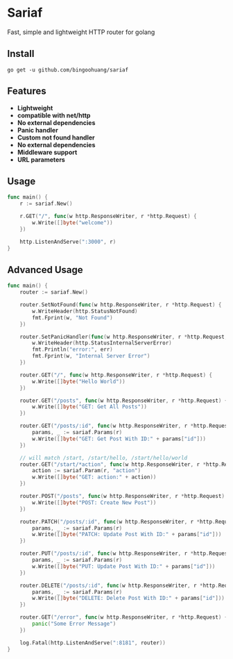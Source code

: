 # Sariaf

Fast, simple and lightweight HTTP router for golang

## Install

`go get -u github.com/bingoohuang/sariaf`

## Features

- **Lightweight**
- **compatible with net/http**
- **No external dependencies**
- **Panic handler**
- **Custom not found handler**
- **No external dependencies**
- **Middleware support**
- **URL parameters**

## Usage

```go
func main() {
	r := sariaf.New()

	r.GET("/", func(w http.ResponseWriter, r *http.Request) {
		w.Write([]byte("welcome"))
	})

	http.ListenAndServe(":3000", r)
}
```

## Advanced Usage

```go
func main() {
	router := sariaf.New()

	router.SetNotFound(func(w http.ResponseWriter, r *http.Request) {
		w.WriteHeader(http.StatusNotFound)
		fmt.Fprint(w, "Not Found")
	})

	router.SetPanicHandler(func(w http.ResponseWriter, r *http.Request, err interface{}) {
		w.WriteHeader(http.StatusInternalServerError)
		fmt.Println("error:", err)
		fmt.Fprint(w, "Internal Server Error")
	})

	router.GET("/", func(w http.ResponseWriter, r *http.Request) {
		w.Write([]byte("Hello World"))
	})

	router.GET("/posts", func(w http.ResponseWriter, r *http.Request) {
		w.Write([]byte("GET: Get All Posts"))
	})

	router.GET("/posts/:id", func(w http.ResponseWriter, r *http.Request) {
		params, _ := sariaf.Params(r)
		w.Write([]byte("GET: Get Post With ID:" + params["id"]))
	})

	// will match /start, /start/hello, /start/hello/world
	router.GET("/start/*action", func(w http.ResponseWriter, r *http.Request) {
		action := sariaf.Param(r, "action")
		w.Write([]byte("GET: action:" + action))
	})

	router.POST("/posts", func(w http.ResponseWriter, r *http.Request) {
		w.Write([]byte("POST: Create New Post"))
	})

	router.PATCH("/posts/:id", func(w http.ResponseWriter, r *http.Request) {
		params, _ := sariaf.Params(r)
		w.Write([]byte("PATCH: Update Post With ID:" + params["id"]))
	})

	router.PUT("/posts/:id", func(w http.ResponseWriter, r *http.Request) {
		params, _ := sariaf.Params(r)
		w.Write([]byte("PUT: Update Post With ID:" + params["id"]))
	})

	router.DELETE("/posts/:id", func(w http.ResponseWriter, r *http.Request) {
		params, _ := sariaf.Params(r)
		w.Write([]byte("DELETE: Delete Post With ID:" + params["id"]))
	})

	router.GET("/error", func(w http.ResponseWriter, r *http.Request) {
		panic("Some Error Message")
	})

	log.Fatal(http.ListenAndServe(":8181", router))
}
```

